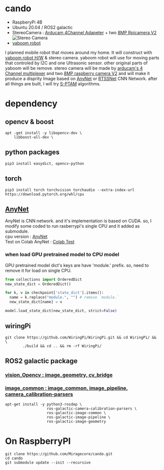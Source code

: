 # cando
- RaspberyPi 4B
- Ubuntu 20.04 / ROS2 galactic
- StereoCamera : [Arducam 4Channel Adapeter](https://www.arducam.com/16mp-autofocus-camera-for-raspberry-pi/) + two [8MP Rpicamera V2](https://www.arducam.com/16mp-autofocus-camera-for-raspberry-pi/)
![Stereo Camera](https://user-images.githubusercontent.com/1232645/163714880-7ea4e165-ec2b-46ca-b803-5fc7b47a548e.jpg)
- [yaboom robot](https://category.yahboom.net/collections/r-4-wheels-drive/products/raspbot)

I planned mobile robot that moves around my home.
It will construct with [yaboom robot H/W](https://category.yahboom.net/collections/r-4-wheels-drive/products/raspbot) & stereo camera.
yaboom robot will use for moving parts that controled by I2C and one Ultrasonic sensor. other original parts of yaboom will be remove.
stereo camera will be made by [arducam's 4 Channel multiplexer](https://www.arducam.com/product/multi-camera-v2-1-adapter-raspberry-pi/) and two [8MP raspberry camera V2](https://www.arducam.com/16mp-autofocus-camera-for-raspberry-pi/) and will make it produce a disprity Image based on [AnyNet](https://github.com/mileyan/AnyNet) or [RTSSNet](https://arxiv.org/abs/1910.00541) CNN Network.
after all things are built, I will try [S-PTAM](https://github.com/lrse/sptam) algorithms.

# dependency

## opencv & boost
```
apt -get install -y libopencv-dev \
	libboost-all-dev \
```

## python packages 
```
pip3 install easydict, opencv-python
```

## torch
```
pip3 install torch torchvision torchaudio --extra-index-url https://download.pytorch.org/whl/cpu
```

## [AnyNet](https://github.com/mileyan/AnyNet)
AnyNet is CNN network. and it's implementation is based on CUDA. 
so, I modify some coded to run rasberrypi's single CPU and it added as submodule.  
cpu version : [AnyNet](https://github.com/Miragecore/AnyNet/tree/devel)  
Test on Colab AnyNet : [Colab Test](https://github.com/Miragecore/SandBox/blob/main/AnyNetTest-cpu.ipynb)

### when load GPU pretrained model to CPU model  
GPU pretrained model dict's keys are have 'module.' prefix. so, need to remove it for load on single CPU.  
```python
from collections import OrderedDict
new_state_dict = OrderedDict()

for k, v in checkpoint['state_dict'].items():
  name = k.replace("module.", "") # remove `module.`
  new_state_dict[name] = v

model.load_state_dict(new_state_dict, strict=False)
```

## wiringPi
```
git clone https://github.com/WiringPi/WiringPi.git && cd WiringPi/ && \
        ./build && cd .. && rm -rf WiringPi/
```

## ROS2 galactic package
### [vision_Opencv : image_geometry, cv_bridge](https://github.com/ros-perception/vision_opencv)
### [image_common : image_common, image_pipeline, camera_calibration-parsers](https://github.com/ros-perception/image_common)

```shell
apt-get install -y python3-rosdep \
                   ros-galactic-camera-calibration-parsers \
                   ros-galactic-image-common \
                   ros-galactic-image-pipeline \
                   ros-galactic-image-geometry
```

# On RaspberryPI
```shell
git clone https://github.com/Miragecore/cando.git
cd cando
git submodule update --init --recursive
```
